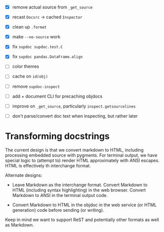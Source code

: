 - [x] remove actual source from `_get_source`
- [x] recast `Docsrc` → cached `Inspector`
- [x] clean up `.format`
- [x] make `--no-source` work
- [x] fix `supdoc supdoc.test.C`
- [x] fix `supdoc pandas.DataFrame.align`
- [ ] color themes
- [ ] cache on `id(obj)`
- [ ] remove `supdoc-inspect`
- [ ] add + document CLI for precaching objdocs
- [ ] improve on `_get_source`, particularly `inspect.getsourcelines`
- [ ] don't parse/convert doc text when inspecting, but rather later


# Transforming docstrings

The current design is that we convert markdown to HTML, including processing
embedded source with pygments.  For terminal output, we have special logic to
(attempt to) render HTML approximately with ANSI escapes.  HTML is effectively
th interchange format.

Alternate designs:

- Leave Markdown as the interchange format.  Convert Markdown to HTML (including
  syntax highlighting) in the web browser.  Convert Markdown to ANSI in the
  terminal output code.
  
- Convert Markdown to HTML in the objdoc in the web service (or HTML generation)
  code before sending (or writing).
  
Keep in mind we want to support ReST and potentially other formats as well as
Markdown.


